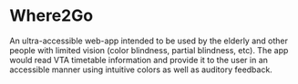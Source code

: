 # Where2Go
An ultra-accessible web-app intended to be used by the elderly and other people with limited vision (color blindness, partial blindness, etc). The app would read VTA timetable information and provide it to the user in an accessible manner using intuitive colors as well as auditory feedback.
